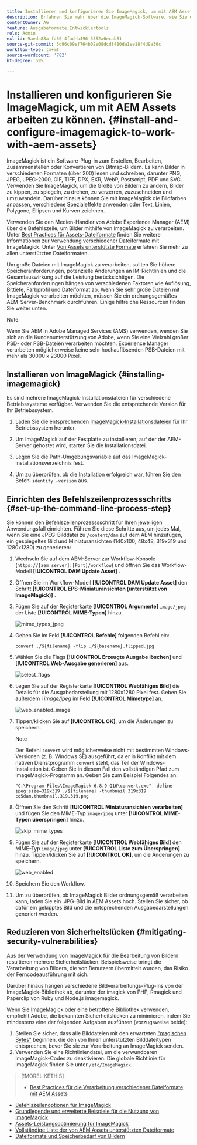 ```yaml
---
title: Installieren und konfigurieren Sie ImageMagick, um mit AEM Assets arbeiten zu können.
description: Erfahren Sie mehr über die ImageMagick-Software, wie Sie diese installieren, den Befehlszeilenprozessschritt einrichten und damit Miniaturansichten von Bildern bearbeiten, zusammenstellen und generieren können.
contentOwner: AG
feature: Ausgabeformate,Entwicklertools
role: Admin
exl-id: 9aeda88a-fd66-4fad-b496-3352a6ecab81
source-git-commit: 5d96c09ef764b02e08dcdf480da1ee18f4d9a30c
workflow-type: tm+mt
source-wordcount: '782'
ht-degree: 59%

---
```


# Installieren und konfigurieren Sie ImageMagick, um mit AEM Assets arbeiten zu können. {#install-and-configure-imagemagick-to-work-with-aem-assets}

ImageMagick ist ein Software-Plug-in zum Erstellen, Bearbeiten, Zusammenstellen oder Konvertieren von Bitmap-Bildern. Es kann Bilder in verschiedenen Formaten (über 200) lesen und schreiben, darunter PNG, JPEG, JPEG-2000, GIF, TIFF, DPX, EXR, WebP, Postscript, PDF und SVG. Verwenden Sie ImageMagick, um die Größe von Bildern zu ändern, Bilder zu kippen, zu spiegeln, zu drehen, zu verzerren, zuzuschneiden und umzuwandeln. Darüber hinaus können Sie mit ImageMagick die Bildfarben anpassen, verschiedene Spezialeffekte anwenden oder Text, Linien, Polygone, Ellipsen und Kurven zeichnen.

Verwenden Sie den Medien-Handler von Adobe Experience Manager (AEM) über die Befehlszeile, um Bilder mithilfe von ImageMagick zu verarbeiten. Unter [Best Practices für Assets-Dateiformate](assets-file-format-best-practices.md) finden Sie weitere Informationen zur Verwendung verschiedener Dateiformate mit ImageMagick. Unter [Von Assets unterstützte Formate](assets-formats.md) erfahren Sie mehr zu allen unterstützten Dateiformaten.

Um große Dateien mit ImageMagick zu verarbeiten, sollten Sie höhere Speicheranforderungen, potenzielle Änderungen an IM-Richtlinien und die Gesamtauswirkung auf die Leistung berücksichtigen. Die Speicheranforderungen hängen von verschiedenen Faktoren wie Auflösung, Bittiefe, Farbprofil und Dateiformat ab. Wenn Sie sehr große Dateien mit ImageMagick verarbeiten möchten, müssen Sie ein ordnungsgemäßes AEM-Server-Benchmark durchführen. Einige hilfreiche Ressourcen finden Sie weiter unten.

>[!NOTE]
>
>Wenn Sie AEM in Adobe Managed Services (AMS) verwenden, wenden Sie sich an die Kundenunterstützung von Adobe, wenn Sie eine Vielzahl großer PSD- oder PSB-Dateien verarbeiten möchten. Experience Manager verarbeiten möglicherweise keine sehr hochauflösenden PSB-Dateien mit mehr als 30000 x 23000 Pixel.

## Installieren von ImageMagick {#installing-imagemagick}

Es sind mehrere ImageMagick-Installationsdateien für verschiedene Betriebssysteme verfügbar. Verwenden Sie die entsprechende Version für Ihr Betriebssystem.

1. Laden Sie die entsprechenden [ImageMagick-Installationsdateien](https://www.imagemagick.org/script/download.php) für Ihr Betriebssystem herunter.
1. Um ImageMagick auf der Festplatte zu installieren, auf der der AEM-Server gehostet wird, starten Sie die Installationsdatei.

1. Legen Sie die Path-Umgebungsvariable auf das ImageMagick-Installationsverzeichnis fest.
1. Um zu überprüfen, ob die Installation erfolgreich war, führen Sie den Befehl `identify -version` aus.

## Einrichten des Befehlszeilenprozessschritts {#set-up-the-command-line-process-step}

Sie können den Befehlszeilenprozesssschritt für Ihren jeweiligen Anwendungsfall einrichten. Führen Sie diese Schritte aus, um jedes Mal, wenn Sie eine JPEG-Bilddatei zu `/content/dam` auf dem AEM hinzufügen, ein gespiegeltes Bild und Miniaturansichten (140x100, 48x48, 319x319 und 1280x1280) zu generieren:

1. Wechseln Sie auf dem AEM-Server zur Workflow-Konsole (`https://[aem_server]:[Port]/workflow`) und öffnen Sie das Workflow-Modell **[!UICONTROL DAM Update Asset]** .
1. Öffnen Sie im Workflow-Modell **[!UICONTROL DAM Update Asset]** den Schritt **[!UICONTROL EPS-Miniaturansichten (unterstützt von ImageMagick)]** .
1. Fügen Sie auf der Registerkarte **[!UICONTROL Argumente]** `image/jpeg` der Liste **[!UICONTROL MIME-Typen]** hinzu.

   ![mime_types_jpeg](assets/mime_types_jpeg.png)

1. Geben Sie im Feld **[!UICONTROL Befehle]** folgenden Befehl ein:

   `convert ./${filename} -flip ./${basename}.flipped.jpg`

1. Wählen Sie die Flags **[!UICONTROL Erzeugte Ausgabe löschen]** und **[!UICONTROL Web-Ausgabe generieren]** aus.

   ![select_flags](assets/select_flags.png)

1. Legen Sie auf der Registerkarte **[!UICONTROL Webfähiges Bild]** die Details für die Ausgabedarstellung mit 1280x1280 Pixel fest. Geben Sie außerdem i *image/jpeg* im Feld **[!UICONTROL Mimetype]** an.

   ![web_enabled_image](assets/web_enabled_image.png)

1. Tippen/klicken Sie auf **[!UICONTROL OK]**, um die Änderungen zu speichern.

   >[!NOTE]
   >
   >Der Befehl `convert` wird möglicherweise nicht mit bestimmten Windows-Versionen (z. B. Windows SE) ausgeführt, da er in Konflikt mit dem nativen Dienstprogramm `convert` steht, das Teil der Windows-Installation ist. Geben Sie in diesem Fall den vollständigen Pfad zum ImageMagick-Programm an. Geben Sie zum Beispiel Folgendes an:
   >
   >`"C:\Program Files\ImageMagick-6.8.9-Q16\convert.exe" -define jpeg:size=319x319 ./${filename} -thumbnail 319x319 cq5dam.thumbnail.319.319.png`

1. Öffnen Sie den Schritt **[!UICONTROL Miniaturansichten verarbeiten]** und fügen Sie den MIME-Typ `image/jpeg` unter **[!UICONTROL MIME-Typen überspringen]** hinzu.

   ![skip_mime_types](assets/skip_mime_types.png)

1. Fügen Sie auf der Registerkarte **[!UICONTROL Webfähiges Bild]** den MIME-Typ `image/jpeg` unter **[!UICONTROL Liste zum Überspringen]** hinzu. Tippen/klicken Sie auf **[!UICONTROL OK]**, um die Änderungen zu speichern.

   ![web_enabled](assets/web_enabled.png)

1. Speichern Sie den Workflow.
1. Um zu überprüfen, ob ImageMagick Bilder ordnungsgemäß verarbeiten kann, laden Sie ein .JPG-Bild in AEM Assets hoch. Stellen Sie sicher, ob dafür ein gekipptes Bild und die entsprechenden Ausgabedarstellungen generiert werden.

## Reduzieren von Sicherheitslücken {#mitigating-security-vulnerabilities}

Aus der Verwendung von ImageMagick für die Bearbeitung von Bildern resultieren mehrere Sicherheitslücken. Beispielsweise bringt die Verarbeitung von Bildern, die von Benutzern übermittelt wurden, das Risiko der Ferncodeausführung mit sich.

Darüber hinaus hängen verschiedene Bildverarbeitungs-Plug-ins von der ImageMagick-Bibliothek ab, darunter der imagick von PHP, Rmagick und Paperclip von Ruby und Node.js imagemagick.

Wenn Sie ImageMagick oder eine betroffene Bibliothek verwenden, empfiehlt Adobe, die bekannten Sicherheitslücken zu minimieren, indem Sie mindestens eine der folgenden Aufgaben ausführen (vorzugsweise beide):

1. Stellen Sie sicher, dass alle Bilddateien mit den erwarteten [&quot;magischen Bytes&quot;](https://en.wikipedia.org/wiki/List_of_file_signatures) beginnen, die den von Ihnen unterstützten Bilddateitypen entsprechen, bevor Sie sie zur Verarbeitung an ImageMagick senden.
1. Verwenden Sie eine Richtliniendatei, um die verwundbaren ImageMagick-Codes zu deaktivieren. Die globale Richtlinie für ImageMagick finden Sie unter `/etc/ImageMagick`.

>[!MORELIKETHIS]
>
>* [Best Practices für die Verarbeitung verschiedener Dateiformate mit AEM Assets](assets-file-format-best-practices.md)
* [Befehlszeilenoptionen für ImageMagick](https://www.imagemagick.org/script/command-line-options.php)
* [Grundlegende und erweiterte Beispiele für die Nutzung von ImageMagick](https://www.imagemagick.org/Usage/)
* [Assets-Leistungsoptimierung für ImageMagick](performance-tuning-guidelines.md)
* [Vollständige Liste der von AEM Assets unterstützten Dateiformate](assets-formats.md)
* [Dateiformate und Speicherbedarf von Bildern](https://www.scantips.com/basics1d.html)


